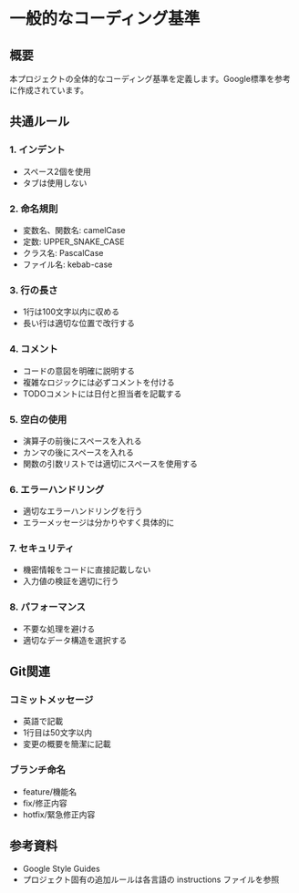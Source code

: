 # 一般的なコーディング基準

## 概要

本プロジェクトの全体的なコーディング基準を定義します。Google標準を参考に作成されています。

## 共通ルール

### 1. インデント
- スペース2個を使用
- タブは使用しない

### 2. 命名規則
- 変数名、関数名: camelCase
- 定数: UPPER_SNAKE_CASE
- クラス名: PascalCase
- ファイル名: kebab-case

### 3. 行の長さ
- 1行は100文字以内に収める
- 長い行は適切な位置で改行する

### 4. コメント
- コードの意図を明確に説明する
- 複雑なロジックには必ずコメントを付ける
- TODOコメントには日付と担当者を記載する

### 5. 空白の使用
- 演算子の前後にスペースを入れる
- カンマの後にスペースを入れる
- 関数の引数リストでは適切にスペースを使用する

### 6. エラーハンドリング
- 適切なエラーハンドリングを行う
- エラーメッセージは分かりやすく具体的に

### 7. セキュリティ
- 機密情報をコードに直接記載しない
- 入力値の検証を適切に行う

### 8. パフォーマンス
- 不要な処理を避ける
- 適切なデータ構造を選択する

## Git関連

### コミットメッセージ
- 英語で記載
- 1行目は50文字以内
- 変更の概要を簡潔に記載

### ブランチ命名
- feature/機能名
- fix/修正内容
- hotfix/緊急修正内容

## 参考資料
- Google Style Guides
- プロジェクト固有の追加ルールは各言語の instructions ファイルを参照